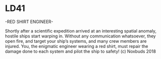# LD41

-RED SHIRT ENGINEER-

Shortly after a scientific expedition arrived at an interesting spatial anomaly, hostile ships start warping in. Without any communication whatsoever, they open fire, and target your ship’s systems, and many crew members are injured. You, the enigmatic engineer wearing a red shirt, must repair the damage done to each system and pilot the ship to safety!
(c) Noxbuds 2018
